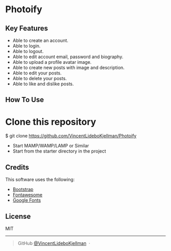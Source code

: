 # Photoify

<!-- ![alt text](https://github.com/VincentLideboKjellman/Photoify/tree/master/Screenshots/screen1.png)
![alt text](relative/Photoify/tree/master/Screenshots/screen2.png)

![Alt text](relative/path/to/img.jpg?raw=true "Title") -->

## Key Features

* Able to create an account.
* Able to login.
* Able to logout.  
* Able to edit account email, password and biography.
* Able to upload a profile avatar image.
* Able to create new posts with image and description.
* Able to edit your posts.  
* Able to delete your posts.  
* Able to like and dislike posts.


## How To Use

# Clone this repository
$ git clone https://github.com/VincentLideboKjellman/Photoify

- Start MAMP/WAMP/LAMP or Similar
- Start from the starter directory in the project

## Credits

This software uses the following:

- [Bootstrap](https://getbootstrap.com/)
- [Fontawesome](https://fontawesome.com/)
- [Google Fonts](https://fonts.google.com/)


## License

MIT

---

> GitHub [@VincentLideboKjellman](https://github.com/VincentLideboKjellman) &nbsp;&middot;&nbsp;
